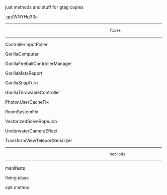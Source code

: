 just methods and stuff for gtag copies

.gg/WNYHg33a

------------------------------------------------------------------------------------------------------------------------------------------
                                                   fixes
------------------------------------------------------------------------------------------------------------------------------------------
ControllerInputPoller

GorillaComputer

GorillaFireballControllerManager

GorillaMetaReport

GorillaSnapTurn

GorillaThrowableController

PhotonUserCacheFix

RoomSystemFix

VectorizedSolveRopeJob

UnderwaterCameraEffect

TransformViewTeleportSerializer


------------------------------------------------------------------------------------------------------------------------------------------
                                                   methods
------------------------------------------------------------------------------------------------------------------------------------------

manifests

fixing playa

apk method
